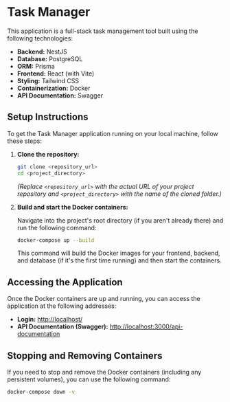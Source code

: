 # Task Manager

This application is a full-stack task management tool built using the following technologies:

- **Backend:** NestJS
- **Database:** PostgreSQL
- **ORM:** Prisma
- **Frontend:** React (with Vite)
- **Styling:** Tailwind CSS
- **Containerization:** Docker
- **API Documentation:** Swagger

## Setup Instructions

To get the Task Manager application running on your local machine, follow these steps:

1.  **Clone the repository:**

    ```bash
    git clone <repository_url>
    cd <project_directory>
    ```

    _(Replace `<repository_url>` with the actual URL of your project repository and `<project_directory>` with the name of the cloned folder.)_

2.  **Build and start the Docker containers:**

    Navigate into the project's root directory (if you aren't already there) and run the following command:

    ```bash
    docker-compose up --build
    ```

    This command will build the Docker images for your frontend, backend, and database (if it's the first time running) and then start the containers.

## Accessing the Application

Once the Docker containers are up and running, you can access the application at the following addresses:

- **Login:** [http://localhost/](http://localhost/)
- **API Documentation (Swagger):** [http://localhost:3000/api-documentation](http://localhost:3000/api-documentation)

## Stopping and Removing Containers

If you need to stop and remove the Docker containers (including any persistent volumes), you can use the following command:

```bash
docker-compose down -v
```
